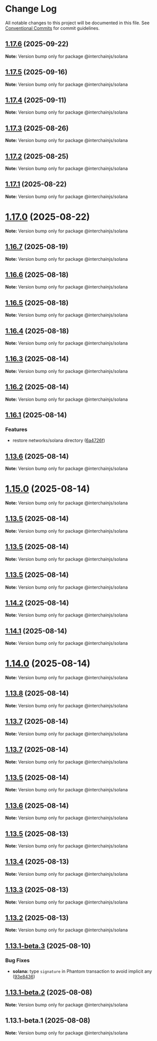 # Change Log

All notable changes to this project will be documented in this file.
See [Conventional Commits](https://conventionalcommits.org) for commit guidelines.

## [1.17.6](https://github.com/hyperweb-io/interchainjs/compare/@interchainjs/solana@1.17.5...@interchainjs/solana@1.17.6) (2025-09-22)

**Note:** Version bump only for package @interchainjs/solana

## [1.17.5](https://github.com/hyperweb-io/interchainjs/compare/@interchainjs/solana@1.17.4...@interchainjs/solana@1.17.5) (2025-09-16)

**Note:** Version bump only for package @interchainjs/solana

## [1.17.4](https://github.com/hyperweb-io/interchainjs/compare/@interchainjs/solana@1.17.3...@interchainjs/solana@1.17.4) (2025-09-11)

**Note:** Version bump only for package @interchainjs/solana

## [1.17.3](https://github.com/hyperweb-io/interchainjs/compare/@interchainjs/solana@1.17.2...@interchainjs/solana@1.17.3) (2025-08-26)

**Note:** Version bump only for package @interchainjs/solana

## [1.17.2](https://github.com/hyperweb-io/interchainjs/compare/@interchainjs/solana@1.17.1...@interchainjs/solana@1.17.2) (2025-08-25)

**Note:** Version bump only for package @interchainjs/solana

## [1.17.1](https://github.com/hyperweb-io/interchainjs/compare/@interchainjs/solana@1.17.0...@interchainjs/solana@1.17.1) (2025-08-22)

**Note:** Version bump only for package @interchainjs/solana

# [1.17.0](https://github.com/hyperweb-io/interchainjs/compare/@interchainjs/solana@1.16.7...@interchainjs/solana@1.17.0) (2025-08-22)

**Note:** Version bump only for package @interchainjs/solana

## [1.16.7](https://github.com/hyperweb-io/interchainjs/compare/@interchainjs/solana@1.16.6...@interchainjs/solana@1.16.7) (2025-08-19)

**Note:** Version bump only for package @interchainjs/solana

## [1.16.6](https://github.com/hyperweb-io/interchainjs/compare/@interchainjs/solana@1.16.5...@interchainjs/solana@1.16.6) (2025-08-18)

**Note:** Version bump only for package @interchainjs/solana

## [1.16.5](https://github.com/hyperweb-io/interchainjs/compare/@interchainjs/solana@1.16.4...@interchainjs/solana@1.16.5) (2025-08-18)

**Note:** Version bump only for package @interchainjs/solana

## [1.16.4](https://github.com/hyperweb-io/interchainjs/compare/@interchainjs/solana@1.16.3...@interchainjs/solana@1.16.4) (2025-08-18)

**Note:** Version bump only for package @interchainjs/solana

## [1.16.3](https://github.com/hyperweb-io/interchainjs/compare/@interchainjs/solana@1.16.2...@interchainjs/solana@1.16.3) (2025-08-14)

**Note:** Version bump only for package @interchainjs/solana

## [1.16.2](https://github.com/hyperweb-io/interchainjs/compare/@interchainjs/solana@1.16.1...@interchainjs/solana@1.16.2) (2025-08-14)

**Note:** Version bump only for package @interchainjs/solana

## [1.16.1](https://github.com/hyperweb-io/interchainjs/compare/@interchainjs/solana@1.15.0...@interchainjs/solana@1.16.1) (2025-08-14)

### Features

- restore networks/solana directory ([6a4726f](https://github.com/hyperweb-io/interchainjs/commit/6a4726fe0f70c98100075acf735254f1252775f9))

## [1.13.6](https://github.com/hyperweb-io/interchainjs/compare/@interchainjs/solana@1.15.0...@interchainjs/solana@1.13.6) (2025-08-14)

**Note:** Version bump only for package @interchainjs/solana

# [1.15.0](https://github.com/hyperweb-io/interchainjs/compare/@interchainjs/solana@1.13.5...@interchainjs/solana@1.15.0) (2025-08-14)

**Note:** Version bump only for package @interchainjs/solana

## [1.13.5](https://github.com/hyperweb-io/interchainjs/compare/@interchainjs/solana@1.14.2...@interchainjs/solana@1.13.5) (2025-08-14)

**Note:** Version bump only for package @interchainjs/solana

## [1.13.5](https://github.com/hyperweb-io/interchainjs/compare/@interchainjs/solana@1.14.2...@interchainjs/solana@1.13.5) (2025-08-14)

**Note:** Version bump only for package @interchainjs/solana

## [1.13.5](https://github.com/hyperweb-io/interchainjs/compare/@interchainjs/solana@1.14.2...@interchainjs/solana@1.13.5) (2025-08-14)

**Note:** Version bump only for package @interchainjs/solana

## [1.14.2](https://github.com/hyperweb-io/interchainjs/compare/@interchainjs/solana@1.14.1...@interchainjs/solana@1.14.2) (2025-08-14)

**Note:** Version bump only for package @interchainjs/solana

## [1.14.1](https://github.com/hyperweb-io/interchainjs/compare/@interchainjs/solana@1.14.0...@interchainjs/solana@1.14.1) (2025-08-14)

**Note:** Version bump only for package @interchainjs/solana

# [1.14.0](https://github.com/hyperweb-io/interchainjs/compare/@interchainjs/solana@1.13.8...@interchainjs/solana@1.14.0) (2025-08-14)

**Note:** Version bump only for package @interchainjs/solana

## [1.13.8](https://github.com/hyperweb-io/interchainjs/compare/@interchainjs/solana@1.13.7...@interchainjs/solana@1.13.8) (2025-08-14)

**Note:** Version bump only for package @interchainjs/solana

## [1.13.7](https://github.com/hyperweb-io/interchainjs/compare/@interchainjs/solana@1.13.7...@interchainjs/solana@1.13.7) (2025-08-14)

**Note:** Version bump only for package @interchainjs/solana

## [1.13.7](https://github.com/hyperweb-io/interchainjs/compare/@interchainjs/solana@1.13.6...@interchainjs/solana@1.13.7) (2025-08-14)

**Note:** Version bump only for package @interchainjs/solana

## [1.13.5](https://github.com/hyperweb-io/interchainjs/compare/@interchainjs/solana@1.13.6...@interchainjs/solana@1.13.5) (2025-08-14)

**Note:** Version bump only for package @interchainjs/solana

## [1.13.6](https://github.com/hyperweb-io/interchainjs/compare/@interchainjs/solana@1.13.5...@interchainjs/solana@1.13.6) (2025-08-14)

**Note:** Version bump only for package @interchainjs/solana

## [1.13.5](https://github.com/hyperweb-io/interchainjs/compare/@interchainjs/solana@1.13.4...@interchainjs/solana@1.13.5) (2025-08-13)

**Note:** Version bump only for package @interchainjs/solana

## [1.13.4](https://github.com/hyperweb-io/interchainjs/compare/@interchainjs/solana@1.13.3...@interchainjs/solana@1.13.4) (2025-08-13)

**Note:** Version bump only for package @interchainjs/solana

## [1.13.3](https://github.com/hyperweb-io/interchainjs/compare/@interchainjs/solana@1.13.2...@interchainjs/solana@1.13.3) (2025-08-13)

**Note:** Version bump only for package @interchainjs/solana

## [1.13.2](https://github.com/hyperweb-io/interchainjs/compare/@interchainjs/solana@1.13.1-beta.3...@interchainjs/solana@1.13.2) (2025-08-13)

**Note:** Version bump only for package @interchainjs/solana

## [1.13.1-beta.3](https://github.com/hyperweb-io/interchainjs/compare/@interchainjs/solana@1.13.1-beta.2...@interchainjs/solana@1.13.1-beta.3) (2025-08-10)

### Bug Fixes

- **solana:** type `signature` in Phantom transaction to avoid implicit any ([93e8436](https://github.com/hyperweb-io/interchainjs/commit/93e8436788aab9b70fa883f01a35eec0644b6e69))

## [1.13.1-beta.2](https://github.com/hyperweb-io/interchainjs/compare/@interchainjs/solana@1.13.1-beta.1...@interchainjs/solana@1.13.1-beta.2) (2025-08-08)

**Note:** Version bump only for package @interchainjs/solana

## 1.13.1-beta.1 (2025-08-08)

**Note:** Version bump only for package @interchainjs/solana

